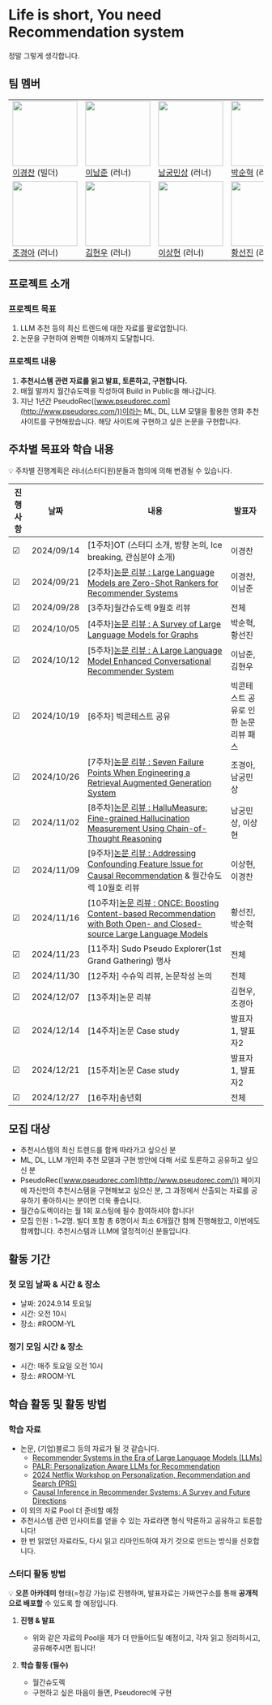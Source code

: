# Life is short, You need Recommendation system

정말 그렇게 생각합니다.

## 팀 멤버
|    |  |   |    |
|---|------|-------|---------|
|   <img src = "https://github.com/user-attachments/assets/5567869c-f388-48bf-a023-f3593adee756" width="128px;"/> <br/> [이경찬](https://github.com/kyeongchan92) (빌더)  |  <img src = "https://github.com/user-attachments/assets/2d8f46c8-f9ad-46c9-a38e-40bedbd327bf" width="128px;"/> <br/> [이남준](https://github.com/dlskawns) (러너)  | <img src = "https://github.com/user-attachments/assets/89dcbbbc-0929-4f58-b6a9-c8db5f6825a1" width="128px;"/> <br/> [남궁민상](https://github.com/wholmesian) (러너)  |  <img src = "https://github.com/user-attachments/assets/ac295666-9ef3-4386-8f7e-5bd64b4ad40c" width="128px;"/> <br/> [박순혁](https://github.com/soonhp) (러너)  |
|  <img src = "https://github.com/user-attachments/assets/27506c46-2ade-42bb-95df-e9041f2f5c42" width="128px;"/> <br/> [조경아](https://github.com/Choah) (러너)  |  <img src = "https://github.com/user-attachments/assets/28fade68-faf6-43c6-9ead-50b9e54311d2" width="128px;"/> <br/> [김현우](https://github.com/choco9966) (러너)|  <img src = "https://github.com/user-attachments/assets/7dc4a50d-223d-423a-81b0-9c709aeda250" width="128px;"/> <br/> [이상현](https://github.com/Sanghyeon16) (러너) |  <img src = "https://github.com/user-attachments/assets/532ccee7-c021-41f6-8bac-f9a5e0880556" width="128px;"/> <br/> [황선진](https://github.com/passiona2z) (러너)  |

## 프로젝트 소개

### 프로젝트 목표
1. LLM 추천 등의 최신 트렌드에 대한 자료를 팔로업합니다.
2. 논문을 구현하여 완벽한 이해까지 도달합니다.

### 프로젝트 내용
1. **추천시스템 관련 자료를 읽고 발표, 토론하고, 구현합니다.**
2. 매월 말까지 월간슈도렉을 작성하여 Build in Public을 해나갑니다.
3. 지난 1년간 PseudoRec([www.pseudorec.com](http://www.pseudorec.com/))이라는 ML, DL, LLM 모델을 활용한 영화 추천 사이트를 구현해왔습니다. 해당 사이트에 구현하고 싶은 논문을 구현합니다.

## 주차별 목표와 학습 내용
💡 주차별 진행계획은 러너(스터디원)분들과 협의에 의해 변경될 수 있습니다.

|진행사항| 날짜 | 내용 | 발표자 |
|-----| ----- | ----- | -------- |
| &#9745;   | 2024/09/14 | [1주차]OT (스터디 소개, 방향 논의, Ice breaking, 관심분야 소개) | 이경찬 |  
|&#9745;  | 2024/09/21 | [2주차][논문 리뷰 : Large Language Models are Zero-Shot Rankers for Recommender Systems](https://github.com/Pseudo-Lab/life-is-short-you-need-recommendation-system/discussions/4#discussion-7201636) | 이경찬, 이남준 | 
|&#9745; | 2024/09/28 | [3주차]월간슈도렉 9월호 리뷰 | 전체 |  
|&#9745; | 2024/10/05 | [4주차][논문 리뷰 : A Survey of Large Language Models for Graphs](https://github.com/Pseudo-Lab/life-is-short-you-need-recommendation-system/discussions/9) | 박순혁, 황선진 |  
|&#9745; | 2024/10/12 | [5주차][논문 리뷰 : A Large Language Model Enhanced Conversational Recommender System](https://github.com/Pseudo-Lab/life-is-short-you-need-recommendation-system/discussions/15) | 이남준, 김현우 |  
|&#9745; | 2024/10/19 | [6주차] 빅콘테스트 공유| 빅콘테스트 공유로 인한 논문 리뷰 패스 |  
|&#9745; | 2024/10/26 | [7주차][논문 리뷰 : Seven Failure Points When Engineering a Retrieval Augmented Generation System](https://github.com/Pseudo-Lab/life-is-short-you-need-recommendation-system/discussions/17)| 조경아, 남궁민상 |  
|&#9745; | 2024/11/02 | [8주차][논문 리뷰 : HalluMeasure: Fine-grained Hallucination Measurement Using Chain-of-Thought Reasoning](https://github.com/Pseudo-Lab/life-is-short-you-need-recommendation-system/discussions/18) | 남궁민상, 이상현 |  
|&#9745; | 2024/11/09 | [9주차][논문 리뷰 : Addressing Confounding Feature Issue for Causal Recommendation](https://github.com/Pseudo-Lab/life-is-short-you-need-recommendation-system/discussions/19) & 월간슈도렉 10월호 리뷰 | 이상현, 이경찬 |  
|&#9745; | 2024/11/16 | [10주차][논문 리뷰 : ONCE: Boosting Content-based Recommendation with Both Open- and Closed-source Large Language Models](https://github.com/Pseudo-Lab/life-is-short-you-need-recommendation-system/discussions/21) | 황선진, 박순혁 |  
|&#9745; | 2024/11/23 | [11주차] Sudo Pseudo Explorer(1st Grand Gathering) 행사 | 전체 |  
|&#9745; | 2024/11/30 | [12주차] 수슈익 리뷰, 논문작성 논의 | 전체 |  
|&#9745; | 2024/12/07 | [13주차]논문 리뷰 | 김현우, 조경아 |  
|&#9745; | 2024/12/14 | [14주차]논문 Case study | 발표자1, 발표자2 |  
|&#9745; | 2024/12/21 | [15주차]논문 Case study | 발표자1, 발표자2 |  
|&#9745; | 2024/12/27 | [16주차]송년회 | 전체 |  

## 모집 대상
- 추천시스템의 최신 트렌드를 함께 따라가고 싶으신 분
- ML, DL, LLM 개인화 추천 모델과 구현 방안에 대해 서로 토론하고 공유하고 싶으신 분
- PseudoRec([www.pseudorec.com](http://www.pseudorec.com/)) 페이지에 자신만의 추천시스템을 구현해보고 싶으신 분, 그 과정에서 산출되는 자료를 공유하기 좋아하시는 분이면 더욱 좋습니다.
- 월간슈도렉이라는 월 1회 포스팅에 필수 참여하셔야 합니다!
- 모집 인원 : 1~2명. 빌더 포함 총 6명이서 최소 6개월간 함께 진행해왔고, 이번에도 함께합니다. 추천시스템과 LLM에 열정적이신 분들입니다.

## 활동 기간
### 첫 모임 날짜 & 시간 & 장소
- 날짜: 2024.9.14 토요일
- 시간: 오전 10시
- 장소: #ROOM-YL

### 정기 모임 시간 & 장소
- 시간: 매주 토요일 오전 10시
- 장소: #ROOM-YL

## 학습 활동 및 활동 방법
### 학습 자료
- 논문, (기업)블로그 등의 자료가 될 것 같습니다.
  - [Recommender Systems in the Era of Large Language Models (LLMs)](https://arxiv.org/pdf/2307.02046)
  - [PALR: Personalization Aware LLMs for Recommendation](https://arxiv.org/pdf/2305.07622)
  - [2024 Netflix Workshop on Personalization, Recommendation and Search (PRS)](https://prs2024.splashthat.com/)
  - [Causal Inference in Recommender Systems: A Survey and Future Directions](https://arxiv.org/abs/2208.12397)
- 이 외의 자료 Pool 더 준비할 예정
- 추천시스템 관련 인사이트를 얻을 수 있는 자료라면 형식 막론하고 공유하고 토론합니다!
- 한 번 읽었던 자료라도, 다시 읽고 리마인드하여 자기 것으로 만드는 방식을 선호합니다.

### 스터디 활동 방법
💡 **오픈 아카데미** 형태(=청강 가능)로 진행하며, 발표자료는 가짜연구소를 통해 **공개적으로 배포할** 수 있도록 할 예정입니다.
    
1. **진행 & 발표**
    - 위와 같은 자료의 Pool을 제가 더 만들어드릴 예정이고, 각자 읽고 정리하시고, 공유해주시면 됩니다!
    
2. **학습 활동 (필수)**
    - 월간슈도렉
    - 구현하고 싶은 마음이 들면, Pseudorec에 구현


